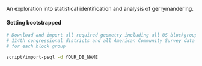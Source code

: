 An exploration into statistical identification and analysis of gerrymandering.

#### Getting bootstrapped

``` bash
# Download and import all required geometry including all US blockgroups,
# 114th congressional districts and all American Community Survey data
# for each block group

script/import-psql -d YOUR_DB_NAME
```
